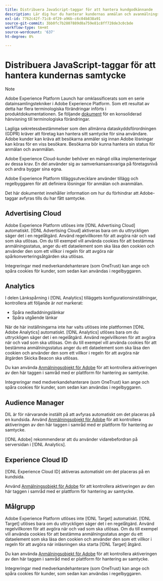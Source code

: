 ```yaml
---
title: Distribuera JavaScript-taggar för att hantera kundgodkännande
description: Lär dig hur du hanterar kundernas anmälan och avanmälningssignaler för olika Adobe-lösningar i Adobe Experience Platform.
exl-id: 7762c42f-71c8-4f29-a96b-c6c04b838a91
source-git-commit: 3bb0fc7b2807889d0a759e81c8ff728de3c0cbde
workflow-type: tm+mt
source-wordcount: '637'
ht-degree: 0%

---
```


# Distribuera JavaScript-taggar för att hantera kundernas samtycke

>[!NOTE]
>
>Adobe Experience Platform Launch har omklassificerats som en serie datainsamlingstekniker i Adobe Experience Platform. Som ett resultat av detta har flera terminologiska förändringar införts i produktdokumentationen. Se följande [dokument](../../term-updates.md) för en konsoliderad hänvisning till terminologiska förändringar.

Lagliga sekretessbestämmelser som den allmänna dataskyddsförordningen (GDPR) kräver att företag kan hantera sitt samtycke för sina användare. Adobe kunder kan kräva att besökarna anmäler sig innan Adobe lösningar kan köras för en viss besökare. Besökarna bör kunna hantera sin status för anmälan och avanmälan.

Adobe Experience Cloud-kunder behöver en mängd olika implementeringar av dessa krav. En del använder sig av samverkansansvariga på företagsnivå och andra bygger sina egna.

Adobe Experience Platform tilläggsutvecklare använder tillägg och regelbyggaren för att definiera lösningar för anmälan och avanmälan.

Det här dokumentet innehåller information om hur du förhindrar att Adobe-taggar avfyras tills du har fått samtycke.

## Advertising Cloud

Adobe Experience Platform utlöses inte [!DNL Advertising Cloud] automatiskt. [!DNL Advertising Cloud] aktiveras bara om du uttryckligen säger det i en regelåtgärd. Använd regelvillkoren för att avgöra när och vad som ska utlösas. Om du till exempel vill använda cookies för att bestämma anmälningsstatus, anger du ett dataelement som ska läsa den cookien och använder den som ett villkor i regeln för att avgöra när spårkonverteringsåtgärden ska utlösas.

Integreringar med medverkandehanterare (som OneTrust) kan ange och spåra cookies för kunder, som sedan kan användas i regelbyggaren.

## Analytics 

I delen Länkspårning i [!DNL Analytics] tilläggets konfigurationsinställningar, kontrollera att följande är *not* markerat:

* Spåra nedladdningslänkar
* Spåra utgående länkar

När de här inställningarna inte har valts utlöses inte plattformen [!DNL Adobe Analytics] automatiskt. [!DNL Analytics] utlöses bara om du uttryckligen säger det i en regelåtgärd. Använd regelvillkoren för att avgöra när och vad som ska utlösas. Om du till exempel vill använda cookies för att bestämma anmälningsstatus anger du ett dataelement som ska läsa den cookien och använder den som ett villkor i regeln för att avgöra när åtgärden Skicka Beacon ska utlösas.

Du kan använda [Anmälningsobjekt för Adobe](https://experienceleague.adobe.com/docs/id-service/using/implementation/opt-in-service/optin-overview.html) för att kontrollera aktiveringen av den här taggen i samråd med er plattform för hantering av samtycke.

Integreringar med medverkandehanterare (som OneTrust) kan ange och spåra cookies för kunder, som sedan kan användas i regelbyggaren.

## Audience Manager

DIL är för närvarande inställt på att avfyras automatiskt om det placeras på en kundsida. Använd [Anmälningsobjekt för Adobe](https://experienceleague.adobe.com/docs/id-service/using/implementation/opt-in-service/optin-overview.html) för att kontrollera aktiveringen av den här taggen i samråd med er plattform för hantering av samtycke.

[!DNL Adobe] rekommenderar att du använder vidarebefordran på serversidan i [!DNL Analytics].

## Experience Cloud ID

[!DNL Experience Cloud ID] aktiveras automatiskt om det placeras på en kundsida.

Använd [Anmälningsobjekt för Adobe](https://experienceleague.adobe.com/docs/id-service/using/implementation/opt-in-service/optin-overview.html) för att kontrollera aktiveringen av den här taggen i samråd med er plattform för hantering av samtycke.

## Målgrupp

Adobe Experience Platform utlöses inte [!DNL Target] automatiskt. [!DNL Target] utlöses bara om du uttryckligen säger det i en regelåtgärd. Använd regelvillkoren för att avgöra när och vad som ska utlösas. Om du till exempel vill använda cookies för att bestämma anmälningsstatus anger du ett dataelement som ska läsa den cookien och använder den som ett villkor i regeln för att avgöra när inläsningen ska starta [!DNL Target] åtgärd.

Du kan använda [Anmälningsobjekt för Adobe](https://experienceleague.adobe.com/docs/id-service/using/implementation/opt-in-service/optin-overview.html) för att kontrollera aktiveringen av den här taggen i samråd med er plattform för hantering av samtycke.

Integreringar med medverkandehanterare (som OneTrust) kan ange och spåra cookies för kunder, som sedan kan användas i regelbyggaren.
